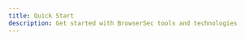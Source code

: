 ```yaml
---
title: Quick Start
description: Get started with BrowserSec tools and technologies
---
```

<!-- 
# Getting Started with BrowserSec

This guide will help you get up and running with BrowserSec's open source browser security tools.

## Prerequisites

- Node.js 14 or higher
- Docker and Docker Compose (for KubeBrowse)
- Kubernetes cluster (for production deployments)

## Installation

### 1. Clone the Repository

```bash
git clone https://github.com/browsersec/browsersec-tools.git
cd browsersec-tools
```

### 2. Install Dependencies

```bash
npm install
```

### 3. Configure Your Environment

Create a `.env` file based on the provided example:

```bash
cp .env.example .env
```

Edit the `.env` file to match your environment settings.

### 4. Run the Detection Engine

```bash
npm run detection-engine
```

This will start the browser detection service on port 3000.

## Using the Browser Detection API

Once the detection engine is running, you can use the API to detect browser-based threats:

```javascript
// Example API usage
const response = await fetch('http://localhost:3000/api/analyze', {
  method: 'POST',
  headers: {
    'Content-Type': 'application/json',
  },
  body: JSON.stringify({
    url: 'https://example.com',
    options: {
      depth: 2,
      scanJavaScript: true
    }
  }),
});

const result = await response.json();
console.log(result);
```

## Setting Up KubeBrowse

For detailed instructions on setting up KubeBrowse, our Kubernetes-based secure browsing solution, see the [KubeBrowse Documentation](/products/kubebrowse).

## Next Steps

- Learn about [Browser Detection](/guides/browser-detection) techniques
- Explore [Security Response](/guides/security-response) automation
- Join our [Discord Community](https://discord.gg/browsersec) to connect with other users and contributors
- Check out the [API Reference](/reference/api) for detailed endpoint information

## Troubleshooting

If you encounter any issues during setup:

1. Check our [FAQ](/reference/faq) for common problems and solutions
2. Search existing [GitHub Issues](https://github.com/browsersec/browsersec-tools/issues)
3. Ask for help in our [Discord Community](https://discord.gg/browsersec)
4. Open a new [GitHub Issue](https://github.com/browsersec/browsersec-tools/issues/new) with detailed information about your problem -->
